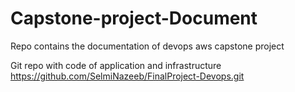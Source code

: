 # Capstone-project-Document
Repo contains the documentation of devops aws capstone project

Git repo with code of application and infrastructure
https://github.com/SelmiNazeeb/FinalProject-Devops.git
